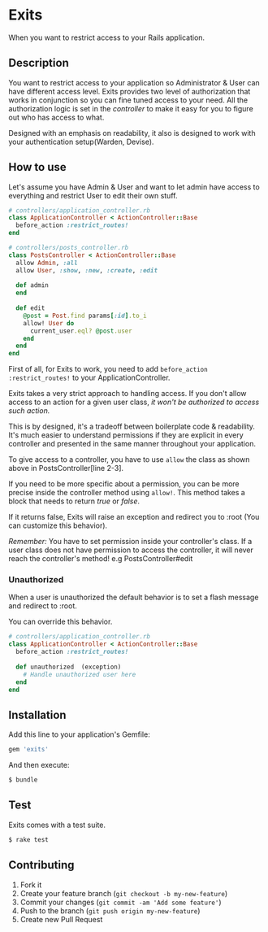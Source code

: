 # Exits
When you want to restrict access to your Rails application.

## Description
You want to restrict access to your application so Administrator & User can have different access level. Exits provides two level of authorization that works in conjunction so you can fine tuned access to your need. All the authorization logic is set in the *controller* to make it easy for you to figure out who has access to what.

Designed with an emphasis on readability, it also is designed to work with your authentication setup(Warden, Devise).


## How to use

Let's assume you have Admin & User and want to let admin have access to everything and restrict User to edit their own stuff.

```ruby
# controllers/application_controller.rb
class ApplicationController < ActionController::Base
  before_action :restrict_routes!
end

# controllers/posts_controller.rb
class PostsController < ActionController::Base
  allow Admin, :all
  allow User, :show, :new, :create, :edit
  
  def admin
  end
	
  def edit
    @post = Post.find params[:id].to_i
    allow! User do
      current_user.eql? @post.user
    end
  end
end
```

First of all, for Exits to work, you need to add `before_action :restrict_routes!` to your ApplicationController.

Exits takes a very strict approach to handling access. If you don't allow access to an action for a given user class, _it won't be authorized to access such action._

This is by designed, it's a tradeoff between boilerplate code & readability. It's much easier to understand permissions if they are explicit in every controller and presented in the same manner throughout your application.

To give access to a controller, you have to use `allow` the class as shown above in PostsController[line 2-3].

If you need to be more specific about a permission, you can be more precise inside the controller method using `allow!`. This method takes a block that needs to return _true_ or _false_.

If it returns false, Exits will raise an exception and redirect you to :root (You can customize this behavior). 

*Remember:* You have to set permission inside your controller's class. If a user class does not have permission to access the controller, it will never reach the controller's method! e.g PostsController#edit

### Unauthorized
When a user is unauthorized the default behavior is to set a flash message and redirect to :root.

You can override this behavior.

```ruby
# controllers/application_controller.rb
class ApplicationController < ActionController::Base
  before_action :restrict_routes!
  
  def unauthorized	(exception)
    # Handle unauthorized user here
  end
end
```

## Installation

Add this line to your application's Gemfile:

```ruby
gem 'exits'
```

And then execute:

```bash
$ bundle
```

## Test
Exits comes with a test suite.

```bash
$ rake test
```

## Contributing

1. Fork it
2. Create your feature branch (`git checkout -b my-new-feature`)
3. Commit your changes (`git commit -am 'Add some feature'`)
4. Push to the branch (`git push origin my-new-feature`)
5. Create new Pull Request
